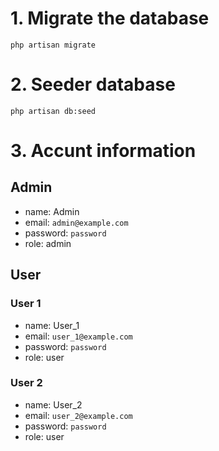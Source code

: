 # 1. Migrate the database
```
php artisan migrate
```

# 2. Seeder database
```
php artisan db:seed
```

# 3. Accunt information
## Admin
- name: Admin
- email: `admin@example.com`
- password: `password`
- role: admin

## User
### User 1
- name: User_1
- email: `user_1@example.com`
- password: `password`
- role: user

### User 2
- name: User_2
- email: `user_2@example.com`
- password: `password`
- role: user

